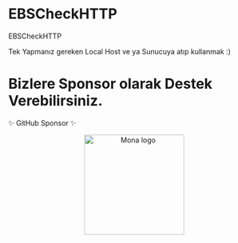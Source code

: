 # EBSCheckHTTP
EBSCheckHTTP

Tek Yapmanız gereken Local Host ve ya Sunucuya atıp kullanmak :)
# Bizlere Sponsor olarak Destek Verebilirsiniz.

✨ GitHub Sponsor ✨
<p align="center" dir="auto">
	<a target="_blank" rel="noopener noreferrer nofollow" href="https://github.com/sponsors/ebubekirbastama">
  <img src="https://camo.githubusercontent.com/dec0683928f7db306904f8ea2e7c0d81ca83800fe09fcd5ac792c962eaee02dc/68747470733a2f2f6769746875622e6769746875626173736574732e636f6d2f696d616765732f6d6f64756c65732f736974652f73706f6e736f72732f6c6f676f2d6d6f6e612e737667" height="200" width="200" alt="Mona logo" data-canonical-src="https://github.githubassets.com/images/modules/site/sponsors/logo-mona.svg" style="max-width: 100%;"></a>
</p>
